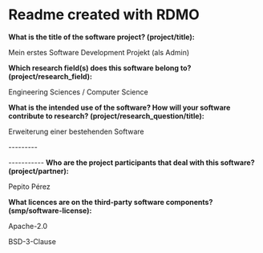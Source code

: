 # Readme created with RDMO

**What is the title of the software project? (project/title):**

Mein erstes Software Development Projekt (als Admin)

**Which research field(s) does this software belong to?
(project/research_field):**

Engineering Sciences / Computer Science

**What is the intended use of the software? How will your software
contribute to research? (project/research_question/title):**

Erweiterung einer bestehenden Software

\-\-\-\-\-\-\-\--

\-\-\-\-\-\-\-\-\-\-- **Who are the project participants that deal with
this software? (project/partner):**

Pepito Pérez

**What licences are on the third-party software components?
(smp/software-license):**

Apache-2.0

BSD-3-Clause
